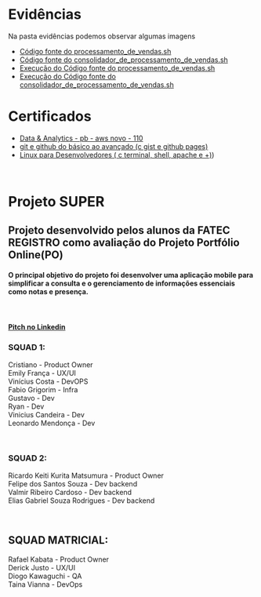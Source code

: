 
# Evidências

Na pasta evidências podemos observar algumas imagens

- [Código fonte do processamento_de_vendas.sh](https://github.com/rafaelkabata/ProgramaBolsasPB/blob/main/Sprint%201/evidencias/Imagem%201.jpg)
- [Código fonte do consolidador_de_processamento_de_vendas.sh](https://github.com/rafaelkabata/ProgramaBolsasPB/blob/main/Sprint%201/evidencias/Imagem%202.jpg)
- [Execução do Código fonte do processamento_de_vendas.sh](https://github.com/rafaelkabata/ProgramaBolsasPB/blob/main/Sprint%201/evidencias/Imagem%203.jpg)
- [Execução do Código fonte do consolidador_de_processamento_de_vendas.sh](https://github.com/rafaelkabata/ProgramaBolsasPB/blob/main/Sprint%201/evidencias/Imagem%204.jpg)



</div>

# Certificados


- [Data & Analytics - pb - aws novo - 110](https://github.com/rafaelkabata/ProgramaBolsasPB/blob/main/Sprint%201/certificados/Data%20%26%20Analytics%20-%20pb%20-%20aws%20novo%20-%20110.jpg)
- [git e github do básico ao avançado (c gist e github pages)](https://github.com/rafaelkabata/ProgramaBolsasPB/blob/main/Sprint%201/certificados/git%20e%20github%20do%20b%C3%A1sico%20ao%20avan%C3%A7ado%20(c%20gist%20e%20github%20pages).jpg)
- [Linux para Desenvolvedores ( c terminal, shell, apache e +)](https://github.com/rafaelkabata/ProgramaBolsasPB/blob/main/Sprint%201/certificados/Linux%20para%20Desenvolvedores%20(%20c%20terminal%2C%20shell%2C%20apache%20e%20%2B).jpg))

</div>

<br>

# Projeto SUPER 

## Projeto desenvolvido pelos alunos da FATEC REGISTRO como avaliação do Projeto Portfólio Online(PO)


#### O principal objetivo do projeto foi desenvolver uma aplicação mobile para simplificar a consulta e o gerenciamento de informações essenciais como notas e presença.

<br>

#### [Pitch no Linkedin](https://www.linkedin.com/feed/update/urn:li:activity:7261805516987777025/)

### SQUAD 1:
Cristiano - Product Owner <br>
Emily França - UX/UI <br>
Vinícius Costa - DevOPS <br>
Fabio Grigorim - Infra <br>
Gustavo - Dev <br>
Ryan - Dev <br>
Vinicius Candeira - Dev <br>
Leonardo Mendonça - Dev <br>

<br>

###  SQUAD 2: 
Ricardo Keiti Kurita Matsumura - Product Owner <br>
Felipe dos Santos Souza - Dev backend <br>
Valmir Ribeiro Cardoso - Dev backend <br>
Elias Gabriel Souza Rodrigues - Dev backend <br>

<br>

## SQUAD MATRICIAL:
Rafael Kabata - Product Owner <br>
Derick Justo - UX/UI <br>
Diogo Kawaguchi - QA <br>
Taina Vianna - DevOps <br>





